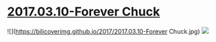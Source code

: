 # [2017.03.10-Forever Chuck](https://www.bilibili.com/video/av9210816/)
![](https://bilicoverimg.github.io/2017/2017.03.10-Forever Chuck.jpg)
![](https://bilicover2017.github.io/2017.03.10.jpg)
